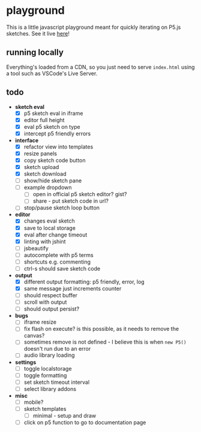 # playground

This is a little javascript playground meant for quickly iterating on P5.js
sketches. See it live [here](https://twigg.gg/playground/)!

## running locally

Everything's loaded from a CDN, so you just need to serve `index.html` using a
tool such as VSCode's Live Server.

## todo

- **sketch eval**
  - [x] p5 sketch eval in iframe
  - [x] editor full height
  - [x] eval p5 sketch on type
  - [x] intercept p5 friendly errors
- **interface**
  - [x] refactor view into templates
  - [x] resize panels
  - [x] copy sketch code button
  - [x] sketch upload
  - [x] sketch download
  - [ ] show/hide sketch pane
  - [ ] example dropdown
    - [ ] open in official p5 sketch editor? gist?
    - [ ] share - put sketch code in url?
  - [ ] stop/pause sketch loop button
- **editor**
  - [x] changes eval sketch
  - [x] save to local storage
  - [x] eval after change timeout
  - [x] linting with jshint
  - [ ] jsbeautify
  - [ ] autocomplete with p5 terms
  - [ ] shortcuts e.g. commenting
  - [ ] ctrl-s should save sketch code
- **output**
  - [x] different output formatting: p5 friendly, error, log
  - [x] same message just increments counter
  - [ ] should respect buffer
  - [ ] scroll with output
  - [ ] should output persist?
- **bugs**
  - [ ] iframe resize
  - [ ] fix flash on execute? is this possible, as it needs to remove the
        canvas?
  - [ ] sometimes remove is not defined - I believe this is when `new P5()`
        doesn't run due to an error
  - [ ] audio library loading
- **settings**
  - [ ] toggle localstorage
  - [ ] toggle formatting
  - [ ] set sketch timeout interval
  - [ ] select library addons
- **misc**
  - [ ] mobile?
  - [ ] sketch templates
    - [ ] minimal - setup and draw
  - [ ] click on p5 function to go to documentation page

